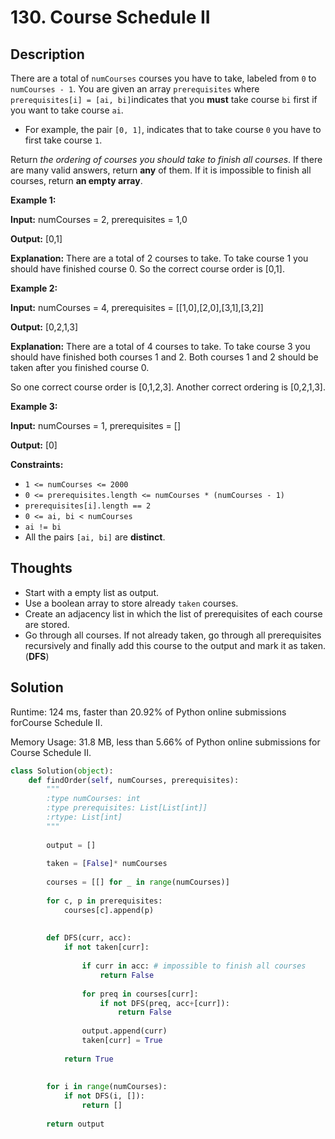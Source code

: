 # 130. Course Schedule II

## Description

There are a total of `numCourses` courses you have to take, labeled from `0` to `numCourses - 1`. You are given an array `prerequisites` where `prerequisites[i] = [ai, bi]`indicates that you **must** take course `bi` first if you want to take course `ai`.

- For example, the pair `[0, 1]`, indicates that to take course `0` you have to first take course `1`.

Return *the ordering of courses you should take to finish all courses*. If there are many valid answers, return **any** of them. If it is impossible to finish all courses, return **an empty array**.

**Example 1:**

**Input:** numCourses = 2, prerequisites = 1,0

**Output:** [0,1]

**Explanation:** There are a total of 2 courses to take. To take course 1 you should have finished course 0. So the correct course order is [0,1].

**Example 2:**

**Input:** numCourses = 4, prerequisites = [[1,0],[2,0],[3,1],[3,2]]

**Output:** [0,2,1,3]

**Explanation:** There are a total of 4 courses to take. To take course 3 you should have finished both courses 1 and 2. Both courses 1 and 2 should be taken after you finished course 0.

So one correct course order is [0,1,2,3]. Another correct ordering is [0,2,1,3].

**Example 3:**

**Input:** numCourses = 1, prerequisites = []

**Output:** [0]

**Constraints:**

- `1 <= numCourses <= 2000`
- `0 <= prerequisites.length <= numCourses * (numCourses - 1)`
- `prerequisites[i].length == 2`
- `0 <= ai, bi < numCourses`
- `ai != bi`
- All the pairs `[ai, bi]` are **distinct**.

## Thoughts

- Start with a empty list as output.
- Use a boolean array to store already `taken` courses.
- Create an adjacency list in which the list of prerequisites of each course are stored.
- Go through all courses. If not already taken, go through all prerequisites recursively and finally add this course to the output and mark it as taken. (**DFS**)

## Solution

Runtime: 124 ms, faster than 20.92% of Python online submissions forCourse Schedule II.

Memory Usage: 31.8 MB, less than 5.66% of Python online submissions for Course Schedule II.

```python
class Solution(object):
    def findOrder(self, numCourses, prerequisites):
        """
        :type numCourses: int
        :type prerequisites: List[List[int]]
        :rtype: List[int]
        """
        
        output = []
        
        taken = [False]* numCourses
        
        courses = [[] for _ in range(numCourses)]
        
        for c, p in prerequisites:
            courses[c].append(p)
        
        
        def DFS(curr, acc):
            if not taken[curr]:
                
                if curr in acc: # impossible to finish all courses
                    return False
                
                for preq in courses[curr]:
                    if not DFS(preq, acc+[curr]):
                        return False
                
                output.append(curr)
                taken[curr] = True
                
            return True
            
        
        for i in range(numCourses):
            if not DFS(i, []):
                return []
        
        return output
```

